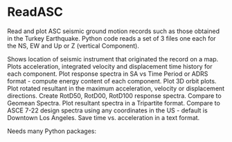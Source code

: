 # ReadASC

Read and plot ASC seismic ground motion records such as those obtained in the Turkey Earthquake.
Python code reads a set of 3 files one each for the NS, EW and Up or Z (vertical Component).

Shows location of seismic instrument that originated the record on a map.
Plots acceleration, integrated velocity and displacement time history for each component.
Plot response spectra in SA vs Time Period or ADRS format - compute energy content of each component.
Plot 3D orbit plots.
Plot rotated resultant in the maximum acceleration, velocity or displacement directions.
Create RotD50, RotD00, RotD100 response spectra.  Compare to Geomean Spectra.
Plot resultant spectra in a Tripartite format.
Compare to ASCE 7-22 design spectra using any coordinates in the US - default is Downtown Los Angeles.
Save time vs. acceleration in a text format.


Needs many Python packages:
